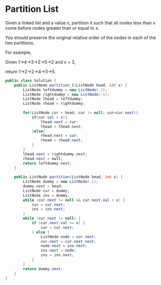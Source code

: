 # Partition List

Given a linked list and a value x, partition it such that all nodes less than x come before nodes greater than or equal to x.

You should preserve the original relative order of the nodes in each of the two partitions.

For example,

Given 1->4->3->2->5->2 and x = 3,

return 1->2->2->4->3->5.

```java
public class Solution {
    public ListNode partition_1(ListNode head, int x) {
        ListNode leftdummy = new ListNode(-1);
        ListNode rightdummy = new ListNode(-1);
        ListNode lhead = leftdummy;
        ListNode rhead = rightdummy;
        
        for(ListNode cur = head; cur != null; cur=cur.next){
            if(cur.val < x){
                lhead.next = cur;
                lhead = lhead.next;
            }else{
                rhead.next = cur;
                rhead = rhead.next;
            }
        }
        lhead.next = rightdummy.next;
        rhead.next = null;
        return leftdummy.next;
    }
    
    public ListNode partition(ListNode head, int x) {
        ListNode dummy = new ListNode(-1);
        dummy.next = head;
        ListNode cur = dummy;
        ListNode ins = dummy;
        while (cur.next != null && cur.next.val < x) {
            cur = cur.next;
            ins = ins.next;
        }
        while (cur.next != null) {
            if (cur.next.val >= x) {
                cur = cur.next;
            } else {
                ListNode node = cur.next;
                cur.next = cur.next.next;
                node.next = ins.next;
                ins.next = node;
                ins = ins.next;
            }
        }
        return dummy.next;
    }
}
```